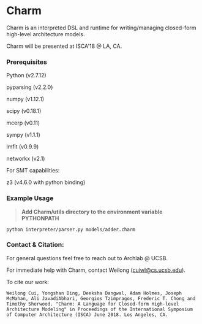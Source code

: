 Charm
=====

Charm is an interpreted DSL and runtime for writing/managing
closed-form high-level architecture models.

Charm will be presented at ISCA'18 @ LA, CA.

### Prerequisites

Python (v2.7.12)

pyparsing (v2.2.0)

numpy (v1.12.1)

scipy (v0.18.1)

mcerp (v0.11)

sympy (v1.1.1)

lmfit (v0.9.9)

networkx (v2.1)

For SMT capabilities:

z3 (v4.6.0 with python binding)

### Example Usage

> **Add Charm/utils directory to the environment variable PYTHONPATH**


```
python interpreter/parser.py models/adder.charm
```

### Contact & Citation:

For general questions feel free to reach out to Archlab @ UCSB.

For immediate help with Charm, contact Weilong (cuiwl@cs.ucsb.edu).

To cite our work:

```
Weilong Cui, Yongshan Ding, Deeksha Dangwal, Adam Holmes, Joseph McMahan, Ali JavadiAbhari, Georgios Tzimpragos, Frederic T. Chong and Timothy Sherwood. "Charm: A Language for Closed-form High-level Architecture Modeling" in Proceedings of the International Symposium of Computer Architecture (ISCA) June 2018. Los Angeles, CA.
```
